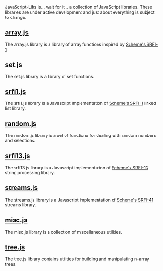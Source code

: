 JavaScript-Libs is... wait for it... a collection of JavaScript libraries.  These libraries are under active development and just about everything is subject to change.

## [array.js](https://github.com/jacktrades/JavaScript-Libs/wiki/array.js)

The array.js library is a library of array functions inspired by [Scheme's SRFI-1](http://srfi.schemers.org/srfi-1/srfi-1.html).

## [set.js](https://github.com/jacktrades/JavaScript-Libs/wiki/set.js)

The set.js library is a library of set functions.

## [srfi1.js](https://github.com/jacktrades/JavaScript-Libs/wiki/srfi1.js)

The srfi1.js library is a Javascript implementation of [Scheme's SRFI-1](http://srfi.schemers.org/srfi-1/srfi-1.html) linked list library.

## [random.js](https://github.com/jacktrades/JavaScript-Libs/wiki/random.js)

The random.js library is a set of functions for dealing with random numbers and selections.

## [srfi13.js](https://github.com/jacktrades/JavaScript-Libs/wiki/srfi13.js)

The srfi13.js library is a Javascript implementation of [Scheme's SRFI-13](http://srfi.schemers.org/srfi-13/srfi-13.html) string processing library.

## [streams.js](https://github.com/jacktrades/JavaScript-Libs/wiki/streams.js)

The streams.js library is a Javascript implementation of [Scheme's SRFI-41](http://srfi.schemers.org/srfi-41/srfi-41.html) streams library.

## [misc.js](https://github.com/jacktrades/JavaScript-Libs/wiki/misc.js)

The misc.js library is a collection of miscellaneous utilities.

## [tree.js](https://github.com/jacktrades/JavaScript-Libs/wiki/tree.js)

The tree.js library contains utilities for building and manipulating n-array trees.
